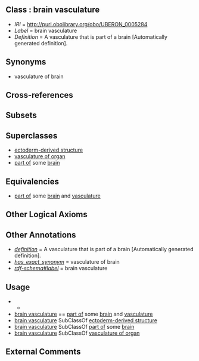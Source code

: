 
## Class : brain vasculature

 * *IRI* = http://purl.obolibrary.org/obo/UBERON_0005284
 * *Label* = brain vasculature
 * *Definition* = A vasculature that is part of a brain [Automatically generated definition].

## Synonyms

 * vasculature of brain

## Cross-references


## Subsets


## Superclasses

 * [ectoderm-derived structure](../../UBERON/21/UBERON_0004121.md)
 * [vasculature of organ](../../UBERON/76/UBERON_0006876.md)
 * [part of](../../BFO/50/BFO_0000050.md) some [brain](../../UBERON/55/UBERON_0000955.md)

## Equivalencies

 * [part of](../../BFO/50/BFO_0000050.md) some [brain](../../UBERON/55/UBERON_0000955.md) and [vasculature](../../UBERON/49/UBERON_0002049.md)

## Other Logical Axioms


## Other Annotations

 * *[definition](../../IAO/15/IAO_0000115.md)* = A vasculature that is part of a brain [Automatically generated definition].
 * *[has_exact_synonym](../../ym/oboInOwl#hasExactSynonym.md)* = vasculature of brain
 * *[rdf-schema#label](../../el/rdf-schema#label.md)* = brain vasculature

## Usage

 * -
 * [brain vasculature](../../UBERON/84/UBERON_0005284.md) == [part of](../../BFO/50/BFO_0000050.md) some [brain](../../UBERON/55/UBERON_0000955.md) and [vasculature](../../UBERON/49/UBERON_0002049.md)
 * [brain vasculature](../../UBERON/84/UBERON_0005284.md) SubClassOf [ectoderm-derived structure](../../UBERON/21/UBERON_0004121.md)
 * [brain vasculature](../../UBERON/84/UBERON_0005284.md) SubClassOf [part of](../../BFO/50/BFO_0000050.md) some [brain](../../UBERON/55/UBERON_0000955.md)
 * [brain vasculature](../../UBERON/84/UBERON_0005284.md) SubClassOf [vasculature of organ](../../UBERON/76/UBERON_0006876.md)

## External Comments

